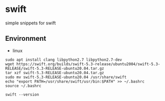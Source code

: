 # swift

simple snippets for swift

## Environment

* linux

```shell=
sudo apt install clang libpython2.7 libpython2.7-dev
wget https://swift.org/builds/swift-5.3-release/ubuntu2004/swift-5.3-RELEASE/swift-5.3-RELEASE-ubuntu20.04.tar.gz
tar xzf swift-5.3-RELEASE-ubuntu20.04.tar.gz
sudo mv swift-5.3-RELEASE-ubuntu20.04 /usr/share/swift
echo "export PATH=/usr/share/swift/usr/bin:$PATH" >> ~/.bashrc
source ~/.bashrc

swift --version
```
